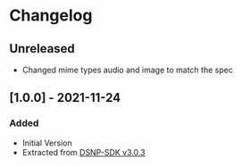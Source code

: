 # Changelog

## Unreleased
- Changed mime types audio and image to match the spec

## [1.0.0] - 2021-11-24
### Added
- Initial Version
- Extracted from [DSNP-SDK v3.0.3](https://github.com/LibertyDSNP/sdk-ts)